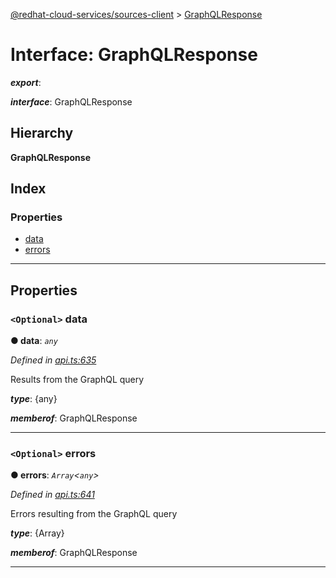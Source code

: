 [@redhat-cloud-services/sources-client](../README.md) > [GraphQLResponse](../interfaces/graphqlresponse.md)

# Interface: GraphQLResponse

*__export__*: 

*__interface__*: GraphQLResponse

## Hierarchy

**GraphQLResponse**

## Index

### Properties

* [data](graphqlresponse.md#data)
* [errors](graphqlresponse.md#errors)

---

## Properties

<a id="data"></a>

### `<Optional>` data

**● data**: *`any`*

*Defined in [api.ts:635](https://github.com/karelhala/javascript-clients/blob/master/packages/sources/api.ts#L635)*

Results from the GraphQL query

*__type__*: {any}

*__memberof__*: GraphQLResponse

___
<a id="errors"></a>

### `<Optional>` errors

**● errors**: *`Array`<`any`>*

*Defined in [api.ts:641](https://github.com/karelhala/javascript-clients/blob/master/packages/sources/api.ts#L641)*

Errors resulting from the GraphQL query

*__type__*: {Array}

*__memberof__*: GraphQLResponse

___

